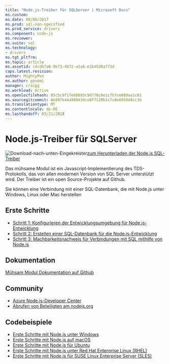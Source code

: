 ```yaml
---
title: "Node.js-Treiber für SQLServer | Microsoft Docs"
ms.custom: 
ms.date: 08/08/2017
ms.prod: sql-non-specified
ms.prod_service: drivers
ms.component: node-js
ms.reviewer: 
ms.suite: sql
ms.technology:
- drivers
ms.tgt_pltfrm: 
ms.topic: article
ms.assetid: c4cdbfa6-9b73-4b72-a1a6-e1b45d8a773d
caps.latest.revision: 
author: MightyPen
ms.author: genemi
manager: craigg
ms.workload: Active
ms.openlocfilehash: 85c5c9f1fe80893c9d778c6e1cfb7ce889aa1c61
ms.sourcegitcommit: 8e897b44a98943dce0f7129b1c7c0e695949cc3b
ms.translationtype: MT
ms.contentlocale: de-DE
ms.lasthandoff: 03/21/2018
---
```

# <a name="nodejs-driver-for-sql-server"></a>Node.js-Treiber für SQLServer

![Download-nach-unten-Eingekreister](../../ssdt/media/download.png)[zum Herunterladen der Node.js SQL-Treiber](../sql-connection-libraries.md#anchor-20-drivers-relational-access)

Das mühsame Modul ist ein Javascript-Implementierung des TDS-Protokolls, das von allen modernen Version von SQL Server unterstützt wird. Der Treiber ist ein open Source-Projekte auf Github.  
  
Sie können eine Verbindung mit einer SQL-Datenbank, die mit Node.js unter Windows, Linux oder Mac herstellen  
  
## <a name="getting-started"></a>Erste Schritte  
* [Schritt 1: Konfigurieren der Entwicklungsumgebung für Node.js-Entwicklung](step-1-configure-development-environment-for-node-js-development.md)  
* [Schritt 2: Erstellen einer SQL-Datenbank für die Node.js-Entwicklung](step-2-create-a-sql-database-for-node-js-development.md)  
* [Schritt 3: Machbarkeitsnachweis für Verbindungen mit SQL mithilfe von Node.js](step-3-proof-of-concept-connecting-to-sql-using-node-js.md)  
  
## <a name="documentation"></a>Dokumentation  
  
[Mühsam Modul Dokumentation auf Github](http://tediousjs.github.io/tedious/)  
  
## <a name="community"></a>Community  
* [Azure Node.js-Developer Center](https://azure.microsoft.com/develop/nodejs/)  
* [Abrufen von Beteiligten am nodejs.org](https://nodejs.org/en/get-involved/)

## <a name="code-examples"></a>Codebeispiele
* [Erste Schritte mit Node.js unter Windows](https://www.microsoft.com/sql-server/developer-get-started/node/windows/)
* [Erste Schritte mit Node.js auf macOS](https://www.microsoft.com/sql-server/developer-get-started/node/mac/)
* [Erste Schritte mit Node.js für Ubuntu](https://www.microsoft.com/sql-server/developer-get-started/node/ubuntu/)
* [Erste Schritte mit Node.js unter Red Hat Enterprise Linux (RHEL)](https://www.microsoft.com/sql-server/developer-get-started/node/rhel/)
* [Erste Schritte mit Node.js für SUSE Linux Enterprise Server (SLES)](https://www.microsoft.com/sql-server/developer-get-started/node/sles/)
